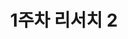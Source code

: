 ---
title: "1주차 리서치 2"
categories: 
   - research  
   - grad
tags: 
permalink: /research/w10
last_modified_at: 2024-03-10+09:00
toc: true
sidebar:
  title: ""
  nav: grad
header:
        teaser: /assets/img/grad/thumbnails/w1-1.jpg
description: Lo-fi prototype 진행
---